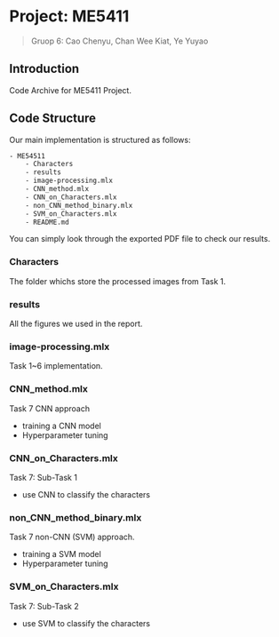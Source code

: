 # Project: ME5411
> Gruop 6: Cao Chenyu, Chan Wee Kiat, Ye Yuyao

## Introduction
Code Archive for ME5411 Project.

## Code Structure

Our main implementation is structured as follows:

```txt
- ME54511
    - Characters
    - results
    - image-processing.mlx
    - CNN_method.mlx
    - CNN_on_Characters.mlx
    - non_CNN_method_binary.mlx
    - SVM_on_Characters.mlx
    - README.md
```

You can simply look through the exported PDF file to check our results.

### Characters
The folder whichs store the processed images from Task 1.

### results
All the figures we used in the report.

### image-processing.mlx
Task 1~6 implementation.

### CNN_method.mlx
Task 7 CNN approach
* training a CNN model
* Hyperparameter tuning

### CNN_on_Characters.mlx
Task 7: Sub-Task 1
* use CNN to classify the characters 

### non_CNN_method_binary.mlx
Task 7 non-CNN (SVM) approach.
* training a SVM model
* Hyperparameter tuning

### SVM_on_Characters.mlx
Task 7: Sub-Task 2
* use SVM to classify the characters